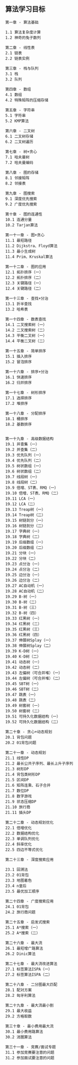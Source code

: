 ## 算法学习目标

    第一章 - 算法基础 

    1.1 算法复杂度计算
    1.2 神奇的兔子数列

    第二章 - 线性表
    2.1 链表
    2.2 链表实例

    第三章 - 栈与队列
    3.1 栈
    3.2 队列

    第四章 - 数组
    4.1 数组
    4.2 特殊矩阵的压缩存储

    第五章 - 字符串
    5.1 字符串
    5.2 KMP算法

    第六章 - 二叉树 
    6.1 二叉树存储
    6.2 二叉树遍历

    第七章 - 树+贪心 
    7.1 哈夫曼树
    7.2 哈夫曼编码

    第八章 - 图的存储
    8.1 邻接矩阵
    8.2 邻接表

    第九章 - 图搜索
    9.1 深度优先搜索
    9.2 广度优先搜索

    第十章 - 图的连通性
    10.1 连通分量
    10.2 Tarjan算法

    第一十一章 - 图+贪心
    11.1 最短路径
    11.2 Dijkstra、Floyd算法
    11.3 最小生成树
    11.4 Prim、Kruskal算法

    第一十二章 - 图的应用 
    12.1 拓扑排序（一）
    12.2 拓扑排序（二）
    12.3 关键路径（一）
    12.4 关键路径（二）

    第一十三章 - 查找+分治 
    13.1 折半查找
    13.2 哈希表

    第一十四章 - 数表查找 
    14.1 二叉搜索树（一）
    14.2 二叉搜索树（二）
    14.3 平衡二叉树（一）
    14.4 平衡二叉树（二）

    第一十五章 - 简单排序 
    15.1 插入排序
    15.2 冒泡排序

    第一十六章 - 排序+分治 
    16.1 快速排序
    16.2 归并排序

    第一十七章 - 树形排序 
    17.1 选择排序
    17.2 堆排序

    第一十八章 - 分配排序 
    18.1 桶排序
    18.2 基数排序


    第一十九章 - 高级数据结构
    19.1 并查集（一）
    19.2 并查集（二）
    19.3 优先队列（一）
    19.4 优先队列（二）
    19.5 树状数组（一）
    19.6 树状数组（二）
    19.7 线段树（一）
    19.8 线段树（二）
    19.9 倍增、ST表、RMQ（一）
    19.10 倍增、ST表、RMQ（二）
    19.11 LCA（一）
    19.12 LCA（二）
    19.13 Treap树（一）
    19.14 Treap树（二）
    19.15 树链剖分（一）
    19.16 树链剖分（二）
    19.17 字典树（一）
    19.18 字典树（二）
    19.19 后缀数组（一）
    19.20 后缀数组（二）
    19.21 分块（一）
    19.22 分块（二）
    19.23 点分治（一）
    19.24 点分治（二）
    19.25 边分治（一）
    19.26 边分治（二）
    19.27 AC自动机（一）
    19.28 AC自动机（二）
    19.29 B-树（一）
    19.30 B-树（二）
    19.31 B-树（三）
    19.32 B-树（四）
    19.33 红黑树（一）
    19.34 红黑树（二）
    19.35 红黑树（三）
    19.36 红黑树（四）
    19.37 伸展树Splay（一）
    19.38 伸展树Splay（二）
    19.39 K-D树（一）
    19.40 K-D树（二）
    19.41 动态树（一）
    19.42 动态树（二）
    19.43 左偏树（可合并堆）（一）
    19.44 左偏树（可合并堆）（二）
    19.45 SBT树（一）
    19.46 SBT树（二）
    19.47 跳表（一）
    19.48 跳表（二）
    19.49 树套树（一）
    19.50 树套树（二）
    19.51 可持久化数据结构（一）
    19.52 可持久化数据结构（二）

    第二十章 - 贪心+动态规划 
    20.1 背包问题
    20.2 01背包问题

    第二十一章 - 动态规划 
    21.1 线性DP
    21.2 最长公共子序列、最长上升子序列
    21.3 树形DP
    21.4 背包类树形DP
    21.5 区间DP
    21.6 矩阵连乘、石子合并
    21.7 数位DP
    21.8 数字游戏
    21.9 状态压缩DP
    21.10 旅行商
    21.11 插头DP

    第二十二章 - 动态规划优化 
    22.1 倍增优化
    22.2 数据结构优化
    22.3 单调队列优化
    22.4 斜率优化
    22.5 四边不等式优化

    第二十三章 - 深度搜索应用 

    23.1 回溯法
    23.2 01背包
    23.3 地图着色
    23.4 n皇后
    23.5 最优加工顺序

    第二十四章 - 广度搜索应用 
    24.1 01背包
    24.2 旅行商问题

    第二十五章 - 启发式搜索
    25.1 A*搜索（一）
    25.2 A*搜索（二）

    第二十六章 - 最大流
    26.1 最短增广路算法
    26.2 Dinic算法

    第二十七章 - 最大流改进算法
    27.1 标签算法ISPA（一）
    27.2 标签算法ISPA（二）

    第二十八章 - 二分图最大匹配
    28.1 配对方案
    28.2 匈牙利算法

    第二十九章 - 最大流最小割 
    29.1 最大收益
    29.2 方格取数

    第三十章 - 最小费用最大流
    30.1 最小费用路算法
    30.2 消圈算法

    第三十一章 - 竞赛/面试专题
    31.1 参加竞赛要注意的问题
    31.2 参加面试要注意的问题
